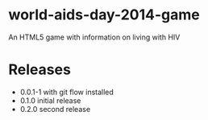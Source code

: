 world-aids-day-2014-game
========================

An HTML5 game with information on living with HIV


Releases
========

+ 0.0.1-1 with git flow installed
+ 0.1.0   initial release
+ 0.2.0   second release
